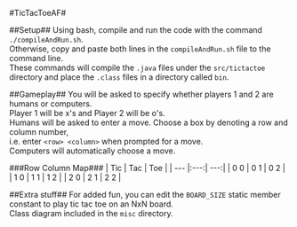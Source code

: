 #TicTacToeAF#

##Setup##
Using bash, compile and run the code with the command ```./compileAndRun.sh```.  
Otherwise, copy and paste both lines in the ```compileAndRun.sh``` file to the command line.  
These commands will compile the ```.java``` files under the ```src/tictactoe``` directory and place the ```.class``` files in a directory called ```bin```.  

##Gameplay##
You will be asked to specify whether players 1 and 2 are humans or computers.  
Player 1 will be x's and Player 2 will be o's.  
Humans will be asked to enter a move. Choose a box by denoting a row and column number,  
i.e. enter ```<row> <column>``` when prompted for a move.  
Computers will automatically choose a move.  

###Row Column Map###
| Tic | Tac | Toe |
| --- |:---:| ---:|
| 0 0 | 0 1 | 0 2 |
| 1 0 | 1 1 | 1 2 |
| 2 0 | 2 1 | 2 2 |

##Extra stuff##
For added fun, you can edit the ```BOARD_SIZE``` static member constant to play tic tac toe on an NxN board.  
Class diagram included in the ```misc``` directory.  
